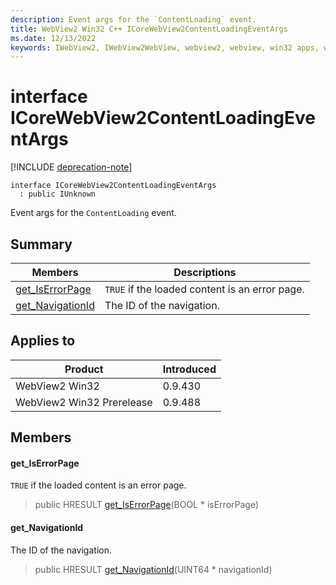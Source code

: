 ```yaml
---
description: Event args for the `ContentLoading` event.
title: WebView2 Win32 C++ ICoreWebView2ContentLoadingEventArgs
ms.date: 12/13/2022
keywords: IWebView2, IWebView2WebView, webview2, webview, win32 apps, win32, edge, ICoreWebView2, ICoreWebView2Controller, browser control, edge html, ICoreWebView2ContentLoadingEventArgs
---
```


# interface ICoreWebView2ContentLoadingEventArgs

[!INCLUDE [deprecation-note](../includes/deprecation-note.md)]

```
interface ICoreWebView2ContentLoadingEventArgs
  : public IUnknown
```

Event args for the `ContentLoading` event.

## Summary

 Members                        | Descriptions
--------------------------------|---------------------------------------------
[get_IsErrorPage](#get_iserrorpage) | `TRUE` if the loaded content is an error page.
[get_NavigationId](#get_navigationid) | The ID of the navigation.

## Applies to

Product                         | Introduced
--------------------------------|---------------------------------------------
WebView2 Win32            |    0.9.430
WebView2 Win32 Prerelease |    0.9.488

## Members

#### get_IsErrorPage

`TRUE` if the loaded content is an error page.

> public HRESULT [get_IsErrorPage](#get_iserrorpage)(BOOL * isErrorPage)

#### get_NavigationId

The ID of the navigation.

> public HRESULT [get_NavigationId](#get_navigationid)(UINT64 * navigationId)


